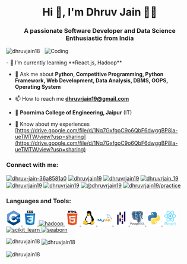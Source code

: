 <h1 align="center">Hi 👋, I'm Dhruv Jain 👨‍💻</h1>
<h3 align="center">A passionate Software Developer and Data Science Enthusiastic from India</h3>
<img align="right" alt="Coding" width="400" src="https://cdn.dribbble.com/users/1162077/screenshots/3848914/programmer.gif">

<p align="left"> <img src="https://komarev.com/ghpvc/?username=dhruvjain18&label=Profile%20views&color=0e75b6&style=flat" alt="dhruvjain18" /> </p>
- 🌱 I’m currently learning **React.js, Hadoop**

- 💬 Ask me about **Python, Competitive Programming, Python Framework, Web Development, Data Analysis, DBMS, OOPS, Operating System**

- 📫 How to reach me **dhruvrjain19@gmail.com**

- 🏫 **Poornima College of Engineering, Jaipur** (IT)

- 📄 Know about my experiences [https://drive.google.com/file/d/1Nq7GxfgoC9o6QbF6dwggBP8la-ueTMTW/view?usp=sharing](https://drive.google.com/file/d/1Nq7GxfgoC9o6QbF6dwggBP8la-ueTMTW/view?usp=sharing)

<h3 align="left">Connect with me:</h3>
<p align="left">
<a href="https://linkedin.com/in/dhruv-jain-36a8581a0" target="blank"><img align="center" src="https://raw.githubusercontent.com/rahuldkjain/github-profile-readme-generator/master/src/images/icons/Social/linked-in-alt.svg" alt="dhruv-jain-36a8581a0" height="30" width="40" /></a>
<a href="https://kaggle.com/dhruvjain19" target="blank"><img align="center" src="https://raw.githubusercontent.com/rahuldkjain/github-profile-readme-generator/master/src/images/icons/Social/kaggle.svg" alt="dhruvjain19" height="30" width="40" /></a>
<a href="https://instagram.com/dhruvrjain19" target="blank"><img align="center" src="https://raw.githubusercontent.com/rahuldkjain/github-profile-readme-generator/master/src/images/icons/Social/instagram.svg" alt="dhruvrjain19" height="30" width="40" /></a>
<a href="https://www.codechef.com/users/dhruvrjain_19" target="blank"><img align="center" src="https://cdn.jsdelivr.net/npm/simple-icons@3.1.0/icons/codechef.svg" alt="dhruvrjain_19" height="30" width="40" /></a>
<a href="https://www.hackerrank.com/dhruvrjain19" target="blank"><img align="center" src="https://raw.githubusercontent.com/rahuldkjain/github-profile-readme-generator/master/src/images/icons/Social/hackerrank.svg" alt="dhruvrjain19" height="30" width="40" /></a>
<a href="https://www.leetcode.com/dhruvrjain19" target="blank"><img align="center" src="https://raw.githubusercontent.com/rahuldkjain/github-profile-readme-generator/master/src/images/icons/Social/leet-code.svg" alt="dhruvrjain19" height="30" width="40" /></a>
<a href="https://www.hackerearth.com/@dhruvrjain19" target="blank"><img align="center" src="https://raw.githubusercontent.com/rahuldkjain/github-profile-readme-generator/master/src/images/icons/Social/hackerearth.svg" alt="@dhruvrjain19" height="30" width="40" /></a>
<a href="https://auth.geeksforgeeks.org/user/dhruvrjain19/practice" target="blank"><img align="center" src="https://raw.githubusercontent.com/rahuldkjain/github-profile-readme-generator/master/src/images/icons/Social/geeks-for-geeks.svg" alt="dhruvrjain19/practice" height="30" width="40" /></a>
</p>

<h3 align="left">Languages and Tools:</h3>
<p align="left"> <a href="https://www.w3schools.com/cpp/" target="_blank" rel="noreferrer"> <img src="https://raw.githubusercontent.com/devicons/devicon/master/icons/cplusplus/cplusplus-original.svg" alt="cplusplus" width="40" height="40"/> </a> <a href="https://www.w3schools.com/css/" target="_blank" rel="noreferrer"> <img src="https://raw.githubusercontent.com/devicons/devicon/master/icons/css3/css3-original-wordmark.svg" alt="css3" width="40" height="40"/> </a> <a href="https://hadoop.apache.org/" target="_blank" rel="noreferrer"> <img src="https://www.vectorlogo.zone/logos/apache_hadoop/apache_hadoop-icon.svg" alt="hadoop" width="40" height="40"/> </a> <a href="https://www.w3.org/html/" target="_blank" rel="noreferrer"> <img src="https://raw.githubusercontent.com/devicons/devicon/master/icons/html5/html5-original-wordmark.svg" alt="html5" width="40" height="40"/> </a> <a href="https://www.linux.org/" target="_blank" rel="noreferrer"> <img src="https://raw.githubusercontent.com/devicons/devicon/master/icons/linux/linux-original.svg" alt="linux" width="40" height="40"/> </a> <a href="https://www.mysql.com/" target="_blank" rel="noreferrer"> <img src="https://raw.githubusercontent.com/devicons/devicon/master/icons/mysql/mysql-original-wordmark.svg" alt="mysql" width="40" height="40"/> </a> <a href="https://pandas.pydata.org/" target="_blank" rel="noreferrer"> <img src="https://raw.githubusercontent.com/devicons/devicon/2ae2a900d2f041da66e950e4d48052658d850630/icons/pandas/pandas-original.svg" alt="pandas" width="40" height="40"/> </a> <a href="https://www.postgresql.org" target="_blank" rel="noreferrer"> <img src="https://raw.githubusercontent.com/devicons/devicon/master/icons/postgresql/postgresql-original-wordmark.svg" alt="postgresql" width="40" height="40"/> </a> <a href="https://www.python.org" target="_blank" rel="noreferrer"> <img src="https://raw.githubusercontent.com/devicons/devicon/master/icons/python/python-original.svg" alt="python" width="40" height="40"/> </a> <a href="https://reactjs.org/" target="_blank" rel="noreferrer"> <img src="https://raw.githubusercontent.com/devicons/devicon/master/icons/react/react-original-wordmark.svg" alt="react" width="40" height="40"/> </a> <a href="https://scikit-learn.org/" target="_blank" rel="noreferrer"> <img src="https://upload.wikimedia.org/wikipedia/commons/0/05/Scikit_learn_logo_small.svg" alt="scikit_learn" width="40" height="40"/> </a> <a href="https://seaborn.pydata.org/" target="_blank" rel="noreferrer"> <img src="https://seaborn.pydata.org/_images/logo-mark-lightbg.svg" alt="seaborn" width="40" height="40"/> </a> </p>

<p><img align="left" src="https://github-readme-stats.vercel.app/api/top-langs?username=dhruvjain18&show_icons=true&locale=en&layout=compact" alt="dhruvjain18" /></p>

<p>&nbsp;<img align="center" src="https://github-readme-stats.vercel.app/api?username=dhruvjain18&show_icons=true&locale=en" alt="dhruvjain18" /></p>

<p><img align="center" src="https://github-readme-streak-stats.herokuapp.com/?user=dhruvjain18&" alt="dhruvjain18" /></p>
